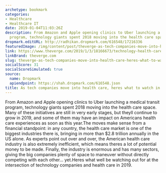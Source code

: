```yaml
---
archetype: bookmark
categories:
- Healthcare
- Healthcare IT
date: 2019-01-04T11:03:26Z
description: From Amazon and Apple opening clinics to Uber launching a medical transit
  program, technology giants spent 2018 moving into the health care space.
dropmark.editURL: http://radhikan.dropmark.com/616548/17216336
featuredImage: /img/content/post/theverge-as-tech-companies-move-into-health-care-heres-what-to-watch-in-2019.JPG
link: https://www.theverge.com/2019/1/3/18166673/technology-health-care-amazon-apple-uber-alphabet-google-verily
linkBrand: theverge.com
slug: theverge-as-tech-companies-move-into-health-care-heres-what-to-watch-in-2019
socialScore: 31
socialScoreSimulated: true
source:
  name: Dropmark
  apiendpoint: https://shah.dropmark.com/616548.json
title: As tech companies move into health care, heres what to watch in 2019
---
```

From Amazon and Apple opening clinics to Uber launching a medical transit program, technology giants spent 2018 moving into the health care space. Many of these initiatives are still in very early stages, but theyll continue to grow in 2019, and some of them may have an impact on Americans health care experiences as soon as this year.The moves make sense from a financial standpoint: in any country, the health care market is one of the biggest industries there is, bringing in more than $2.8 trillion annually in the US alone. As experts point out over and over, the American health care industry is also extremely inefficient, which means theres a lot of potential money to be made. Finally, the industry is enormous and has many sectors, giving the big companies plenty of space to maneuver without directly competing with each other… yet.Heres what well be watching out for at the intersection of technology companies and health care in 2019.

